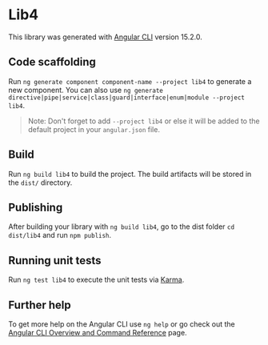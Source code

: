 # Lib4

This library was generated with [Angular CLI](https://github.com/angular/angular-cli) version 15.2.0.

## Code scaffolding

Run `ng generate component component-name --project lib4` to generate a new component. You can also use `ng generate directive|pipe|service|class|guard|interface|enum|module --project lib4`.
> Note: Don't forget to add `--project lib4` or else it will be added to the default project in your `angular.json` file. 

## Build

Run `ng build lib4` to build the project. The build artifacts will be stored in the `dist/` directory.

## Publishing

After building your library with `ng build lib4`, go to the dist folder `cd dist/lib4` and run `npm publish`.

## Running unit tests

Run `ng test lib4` to execute the unit tests via [Karma](https://karma-runner.github.io).

## Further help

To get more help on the Angular CLI use `ng help` or go check out the [Angular CLI Overview and Command Reference](https://angular.io/cli) page.
